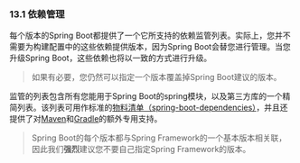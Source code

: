 ### 13.1 依赖管理

每个版本的Spring Boot都提供了一个它所支持的依赖监管列表。实际上，您并不需要为构建配置中的这些依赖提供版本，因为Spring Boot会替您进行管理。当您升级Spring Boot，这些依赖也将以一致的方式进行升级。

>如果有必要，您仍然可以指定一个版本覆盖掉Spring Boot建议的版本。

监管的列表包含所有您能用于Spring Boot的spring模块，以及第三方库的一个精简列表。该列表可用作标准的[物料清单（spring-boot-dependencies）](13.2.2.Using_Spring_Boot_without_the_parent_POM.md)，并且还提供了对[Maven](13.2.1.Inheriting_the_starter_parent.md)和[Gradle]()的额外专用支持。

>Spring Boot的每个版本都与Spring Framework的一个基本版本相关联，因此我们**强烈**建议您不要自己指定Spring Framework的版本。
